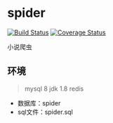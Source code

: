# spider  
[![Build Status](https://travis-ci.org/Yuanhca/cyh-spider-api.svg?branch=master)](https://travis-ci.org/Yuanhca/cyh-spider-api) [![Coverage Status](https://coveralls.io/repos/github/Yuanhca/cyh-spider-api/badge.svg?branch=master)](https://coveralls.io/github/Yuanhca/cyh-spider-api?branch=master)

小说爬虫  
## 环境
>mysql 8
>jdk 1.8
>redis

- 数据库：spider
- sql文件：spider.sql
